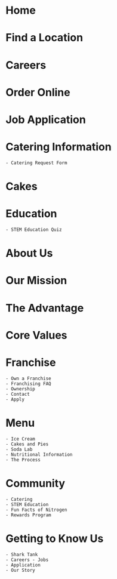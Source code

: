 # Home
# Find a Location
# Careers
# Order Online
# Job Application
# Catering Information
	- Catering Request Form
# Cakes
# Education
	- STEM Education Quiz
# About Us
# Our Mission
# The Advantage
# Core Values

# Franchise
	- Own a Franchise
	- Franchising FAQ
	- Ownership
	- Contact
	- Apply
# Menu
	- Ice Cream
	- Cakes and Pies
	- Soda Lab
	- Nutritional Information
	- The Process
# Community
	- Catering
	- STEM Education
	- Fun Facts of Nitrogen
	- Rewards Program
# Getting to Know Us
	- Shark Tank
	- Careers - Jobs
	- Application
	- Our Story
